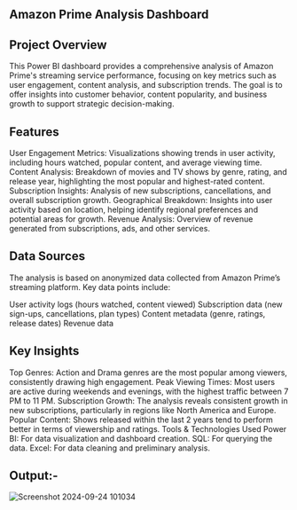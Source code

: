 ## Amazon Prime Analysis Dashboard
## Project Overview
This Power BI dashboard provides a comprehensive analysis of Amazon Prime's streaming service performance, focusing on key metrics such as user engagement, content analysis, and subscription trends. The goal is to offer insights into customer behavior, content popularity, and business growth to support strategic decision-making.

## Features
User Engagement Metrics: Visualizations showing trends in user activity, including hours watched, popular content, and average viewing time.
Content Analysis: Breakdown of movies and TV shows by genre, rating, and release year, highlighting the most popular and highest-rated content.
Subscription Insights: Analysis of new subscriptions, cancellations, and overall subscription growth.
Geographical Breakdown: Insights into user activity based on location, helping identify regional preferences and potential areas for growth.
Revenue Analysis: Overview of revenue generated from subscriptions, ads, and other services.
## Data Sources
The analysis is based on anonymized data collected from Amazon Prime’s streaming platform. Key data points include:

User activity logs (hours watched, content viewed)
Subscription data (new sign-ups, cancellations, plan types)
Content metadata (genre, ratings, release dates)
Revenue data
## Key Insights
Top Genres: Action and Drama genres are the most popular among viewers, consistently drawing high engagement.
Peak Viewing Times: Most users are active during weekends and evenings, with the highest traffic between 7 PM to 11 PM.
Subscription Growth: The analysis reveals consistent growth in new subscriptions, particularly in regions like North America and Europe.
Popular Content: Shows released within the last 2 years tend to perform better in terms of viewership and ratings.
Tools & Technologies Used
Power BI: For data visualization and dashboard creation.
SQL: For querying the data.
Excel: For data cleaning and preliminary analysis.



## Output:- 
![Screenshot 2024-09-24 101034](https://github.com/user-attachments/assets/2b45a5e8-64c8-48c3-bc6c-d631c4e76396)


        

